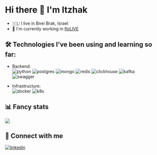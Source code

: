# Hi there 👋  I'm Itzhak

- 🇮🇱  I live in Bnei Brak, Israel
- 📲 I'm currently working in [floLIVE](https://flolive.net/)

## 🛠 Technologies I've been using and learning so far:  


- Backend:  
![python](https://img.shields.io/badge/python%20-%2314354C.svg?&style=for-the-badge&logo=python&logoColor=white)
![postgres](https://img.shields.io/badge/postgres-%23316192.svg?&style=for-the-badge&logo=postgresql&logoColor=white)
![mongo](https://img.shields.io/badge/MongoDB-%234ea94b.svg?&style=for-the-badge&logo=mongodb&logoColor=white)
![redis](https://img.shields.io/badge/redis%20-%23CC0000.svg?&style=for-the-badge&logo=redis&logoColor=white) 
![clickhouse](https://img.shields.io/badge/clickhouse%20-%23007ACC.svg?&style=for-the-badge&color=yellow&text-color=green)
![kafka](https://img.shields.io/badge/kafka%20-%23000000.svg?&style=for-the-badge&logo=apache%20kafka&logoColor=white)
![swagger](https://img.shields.io/badge/swagger-%2385EA2D.svg?&style=for-the-badge&logo=swagger&logoColor=black)


- Infrastructure:  
![docker](https://img.shields.io/badge/docker-%232496ED.svg?&style=for-the-badge&logo=docker&logoColor=white)
![k8s](https://img.shields.io/badge/kubernetes%20-%23326ce5.svg?&style=for-the-badge&logo=kubernetes&logoColor=white)

## 📊 Fancy stats
[![](https://github-readme-stats.vercel.app/api?username=itzhakaltman)](https://github.com/itzhakaltman)

## 🤝 Connect with me  
[![linkedin](https://img.shields.io/badge/linkedin%20-%230077B5.svg?&style=for-the-badge&logo=linkedin&logoColor=white)](https://www.linkedin.com/in/itzhakaltman/) 



<!---
itzhakaltman/itzhakaltman is a ✨ special ✨ repository because its `README.md` (this file) appears on your GitHub profile.
You can click the Preview link to take a look at your changes.
--->
